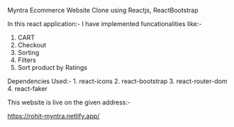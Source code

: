 Myntra Ecommerce Website Clone using Reactjs, ReactBootstrap

In this react application:-
I have implemented funcationalities like:-
   1. CART
   2. Checkout
   3. Sorting
   4. Filters
   5. Sort product by Ratings
   
   
   Dependencies Used:-
      1. react-icons 
      2. react-bootstrap
      3. react-router-dom
      4. react-faker
      
This website is live on the given address:-

https://rohit-myntra.netlify.app/
